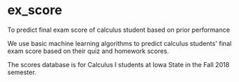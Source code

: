 # ex_score
To predict final exam score of calculus student based on prior performance

We use basic machine learning algorithms to predict calculus students' final exam score based on their quiz and homework scores.

The scores database is for Calculus I students at Iowa State in the Fall 2018 semester.
